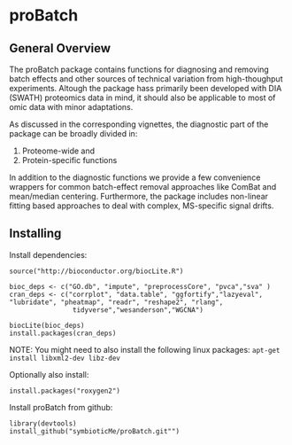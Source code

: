 # proBatch

## General Overview

The proBatch package contains functions for diagnosing and removing batch effects and other  sources of technical variation from high-thoughput experiments. Altough the package hass primarily been developed with DIA (SWATH) proteomics data in mind, it should also be applicable to most of omic data with minor adaptations.
    
As discussed in the corresponding vignettes, the diagnostic part of the package can be broadly divided in:

1. Proteome-wide and 
2. Protein-specific functions

In addition to the diagnostic functions we provide a few convenience wrappers for common batch-effect removal approaches like ComBat and mean/median centering. Furthermore, the package includes non-linear fitting based approaches to deal with complex, MS-specific signal drifts.

## Installing

Install dependencies:

```
source("http://bioconductor.org/biocLite.R")

bioc_deps <- c("GO.db", "impute", "preprocessCore", "pvca","sva" )
cran_deps <- c("corrplot", "data.table", "ggfortify","lazyeval", "lubridate", "pheatmap", "readr", "reshape2", "rlang", 
                tidyverse","wesanderson","WGCNA") 

biocLite(bioc_deps) 
install.packages(cran_deps)
```

NOTE: You might need to also install the following linux packages:
`apt-get install libxml2-dev libz-dev`

Optionally also install:

```
install.packages("roxygen2")
```


Install proBatch from github:

```
library(devtools)
install_github("symbioticMe/proBatch.git"")
```